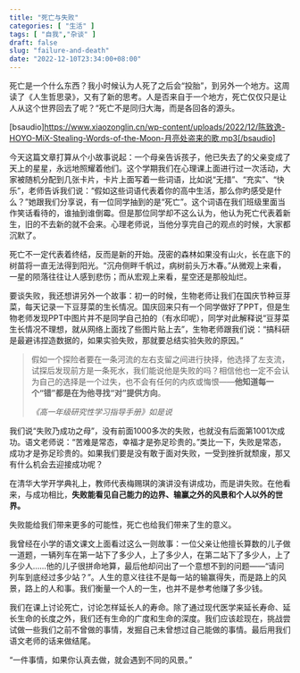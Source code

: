 ```yaml
---
title: "死亡与失败"
categories: [ "生活" ]
tags: [ "自我","杂谈" ]
draft: false
slug: "failure-and-death"
date: "2022-12-10T23:34:00+08:00"
---
```


死亡是一个什么东西？我小时候认为人死了之后会“投胎”，到另外一个地方。这周读了《人生哲思录》，又有了新的思考。人是否来自于一个地方，死亡仅仅只是让人从这个世界回去了呢？“死亡不是同归大海，而是各回各的源头。

[bsaudio]https://www.xiaozonglin.cn/wp-content/uploads/2022/12/陈致逸-HOYO-MiX-Stealing-Words-of-the-Moon-月亮处盗来的歌.mp3[/bsaudio]

今天这篇文章打算从个小故事说起：一个母亲告诉孩子，他已失去了的父亲变成了天上的星星，永远地照耀着他们。这个学期我们在心理课上面进行过一次活动，大家被随机分配到几张卡片，卡片上面写着一些词语，比如说“无措”、“充实”、“快乐”，老师告诉我们说：“假如这些词语代表着你的高中生活，那么你旳感受是什么？”她跟我们分享说，有一位同学抽到的是“死亡”。这个词语在我们班级里面当作笑话看待的，谁抽到谁倒霉。但是那位同学却不这么认为，他认为死亡代表着新生，旧的不去新的就不会来。心理老师说，当他分享完自己的观点的时候，大家都沉默了。

死亡不一定代表着终结，反而是新的开始。茂密的森林如果没有山火，长在底下的树苗将一直无法得到阳光。“沉舟侧畔千帆过，病树前头万木春。”从微观上来看，一星的陨落往往让人感到悲伤；而从宏观上来看，星空还是那般灿烂。

要谈失败，我还想讲另外一个故事：初一的时候，生物老师让我们在国庆节种豆芽菜，每天记录一下豆芽菜的生长情况。国庆回来只有一个同学做好了PPT，但是生物老师发现PPT中图片并不是同学自己拍的（有水印呢），同学对此解释说“豆芽菜生长情况不理想，就从网络上面找了些图片贴上去”，生物老师跟我们说：“搞科研是最避讳捏造数据的，如果实验失败，那就要总结实验失败的原因。”

<blockquote>
<p>假如一个探险者要在一条河流的左右支留之间进行抉择，他选择了左支流，试探后发现前方是一条死水，我们能说他是失败的吗？相信他也一定不会认为自己的选择是一个过失，也不会有任何的内疚或悔恨——<strong>他知道每一个“错”都是在为他寻找“对”提供方向</strong>。</p>
<cite>《高一年级研究性学习指导手册》如是说</cite></blockquote>

我们说“失败乃成功之母”，没有前面1000多次的失败，也就没有后面第1001次成功。语文老师说：“苦难是常态，幸福才是弥足珍贵的。”类比一下，失败是常态，成功才是弥足珍贵的。如果我们要是没有敢于面对失败，一受到挫折就颓废，那又有什么机会去迎接成功呢？

在清华大学开学典礼上，教师代表梅赐琪的演讲没有讲成功，而是讲失败。在他看来，与成功相比，<strong>失败能看见自己能力的边界、输赢之外的风景和个人以外的世界。</strong>

失败能给我们带来更多的可能性，死亡也给我们带来了生的意义。

我曾经在小学的语文课文上面看过这么一则故事：一位父亲让他擅长算数的儿子做一道题，一辆列车在第一站下了多少人，上了多少人，在第二站下了多少人，上了多少人……他的儿子很拼命地算，最后他却问出了一个意想不到的问题——“请问列车到底经过多少站？”。人生的意义往往不是每一站的输赢得失，而是路上的风景，路上的人和事。我们衡量一个人的一生，也并不是参考他赚了多少钱。

我们在课上讨论死亡，讨论怎样延长人的寿命。除了通过现代医学来延长寿命、延长生命的长度之外，我们还有生命的广度和生命的深度。我们应该趁现在，挑战尝试做一些我们之前不曾做的事情，发掘自己未曾想过自己能做的事情。最后用我们语文老师的话来做结尾。

“一件事情，如果你认真去做，就会遇到不同的风景。”